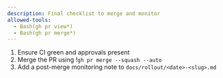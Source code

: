 ```yaml
---
description: Final checklist to merge and monitor
allowed-tools:
  - Bash(gh pr view*)
  - Bash(gh pr merge*)
---
```

1) Ensure CI green and approvals present
2) Merge the PR using !`gh pr merge --squash --auto`
3) Add a post-merge monitoring note to `docs/rollout/<date>-<slug>.md`
